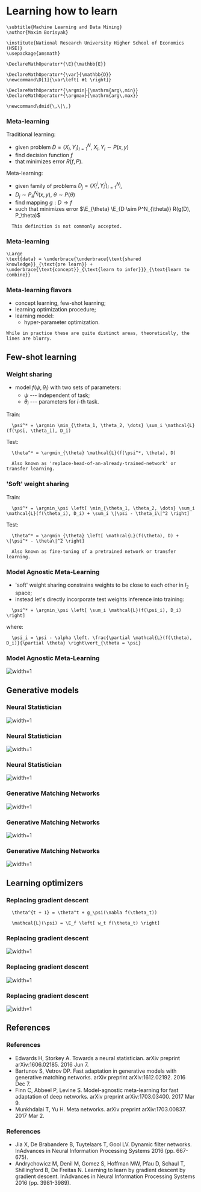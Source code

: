 # Learning how to learn

~~~
\subtitle{Machine Learning and Data Mining}
\author{Maxim Borisyak}

\institute{National Research University Higher School of Economics (HSE)}
\usepackage{amsmath}

\DeclareMathOperator*{\E}{\mathbb{E}}

\DeclareMathOperator*{\var}{\mathbb{D}}
\newcommand\D[1]{\var\left[ #1 \right]}

\DeclareMathOperator*{\argmin}{\mathrm{arg\,min}}
\DeclareMathOperator*{\argmax}{\mathrm{arg\,max}}

\newcommand\dmid{\,\|\,}
~~~

### Meta-learning

Traditional learning:
- given problem $D = (X_i, Y_i)^N_{i = 1}$, $X_i, Y_i \sim P(x, y)$
- find decision function $f$
- that minimizes error $R(f, P)$.

Meta-learning:
- given family of problems $D_j = (X^j_i, Y^j_i)^{N_j}_{i = 1}$,
- $D_j \sim P^{N_j}_\theta(x, y)$, $\theta \sim P(\theta)$
- find mapping $g: D \to f$
- such that minimizes error $\E_{\theta} \E_{D \sim P^N_{\theta}} R(g(D), P_\theta)$

~~~footnotesize
  This definition is not commonly accepted.
~~~

### Meta-learning

~~~equation*
\Large
\text{data} = \underbrace{\underbrace{\text{shared knowledge}}_{\text{pre learn}} + \underbrace{\text{concept}}_{\text{learn to infer}}}_{\text{learn to combine}}
~~~

### Meta-learning flavors

- concept learning, few-shot learning;
- learning optimization procedure;
- learning model:
  - hyper-parameter optimization.

~~~footnotesize
While in practice these are quite distinct areas, theoretically, the lines are blurry.
~~~

## Few-shot learning

### Weight sharing

- model $f(\psi, \theta_i)$ with two sets of parameters:
  - $\psi$ --- independent of task;
  - $\theta_i$ --- parameters for $i$-th task.

Train:

~~~equation*
  \psi^* = \argmin \min_{\theta_1, \theta_2, \dots} \sum_i \mathcal{L}(f(\psi, \theta_i), D_i)
~~~

Test:

~~~equation*
  \theta^* = \argmin_{\theta} \mathcal{L}(f(\psi^*, \theta), D)
~~~

~~~footnotesize
  Also known as 'replace-head-of-an-already-trained-network' or transfer learning.
~~~

### 'Soft' weight sharing

Train:

~~~equation*
  \psi^* = \argmin_\psi \left[ \min_{\theta_1, \theta_2, \dots} \sum_i \mathcal{L}(f(\theta_i), D_i) + \sum_i \|\psi - \theta_i\|^2 \right]
~~~

Test:

~~~equation*
  \theta^* = \argmin_{\theta} \left[ \mathcal{L}(f(\theta), D) + \|\psi^* - \theta\|^2 \right]
~~~

~~~footnotesize
  Also known as fine-tuning of a pretrained network or transfer learning.
~~~

### Model Agnostic Meta-Learning

- 'soft' weight sharing constrains weights to be close to each other in $l_2$ space;
- instead let's directly incorporate test weights inference into training:

~~~equation*
  \psi^* = \argmin_\psi \left[ \sum_i \mathcal{L}(f(\psi_i), D_i) \right]
~~~

where:

~~~equation*
  \psi_i = \psi - \alpha \left. \frac{\partial \mathcal{L}(f(\theta), D_i)}{\partial \theta} \right\vert_{\theta = \psi}
~~~

### Model Agnostic Meta-Learning

![width=1](imgs/MAML.png)

## Generative models

### Neural Statistician

![width=1](imgs/ns.png)

### Neural Statistician

![width=1](imgs/ns-results.png)

### Neural Statistician

![width=1](imgs/ns-results-2.png)

### Generative Matching Networks

![width=1](imgs/gmn.png)

### Generative Matching Networks

![width=1](imgs/gmn-principle.png)

### Generative Matching Networks

![width=1](imgs/gmn-results.png)

## Learning optimizers

### Replacing gradient descent

~~~equation*
  \theta^{t + 1} = \theta^t + g_\psi(\nabla f(\theta_t))
~~~

~~~equation*
  \mathcal{L}(\psi) = \E_f \left[ w_t f(\theta_t) \right]
~~~

### Replacing gradient descent

![width=1](imgs/RNN-grad.png)

### Replacing gradient descent

![width=1](imgs/RNN-grad-results.png)

### Replacing gradient descent

![width=1](imgs/RNN-grad-results-2.png)


## References

### References

- Edwards H, Storkey A. Towards a neural statistician. arXiv preprint arXiv:1606.02185. 2016 Jun 7.
- Bartunov S, Vetrov DP. Fast adaptation in generative models with generative matching networks. arXiv preprint arXiv:1612.02192. 2016 Dec 7.
- Finn C, Abbeel P, Levine S. Model-agnostic meta-learning for fast adaptation of deep networks. arXiv preprint arXiv:1703.03400. 2017 Mar 9.
- Munkhdalai T, Yu H. Meta networks. arXiv preprint arXiv:1703.00837. 2017 Mar 2.

### References
- Jia X, De Brabandere B, Tuytelaars T, Gool LV. Dynamic filter networks. InAdvances in Neural Information Processing Systems 2016 (pp. 667-675).
- Andrychowicz M, Denil M, Gomez S, Hoffman MW, Pfau D, Schaul T, Shillingford B, De Freitas N. Learning to learn by gradient descent by gradient descent. InAdvances in Neural Information Processing Systems 2016 (pp. 3981-3989).
